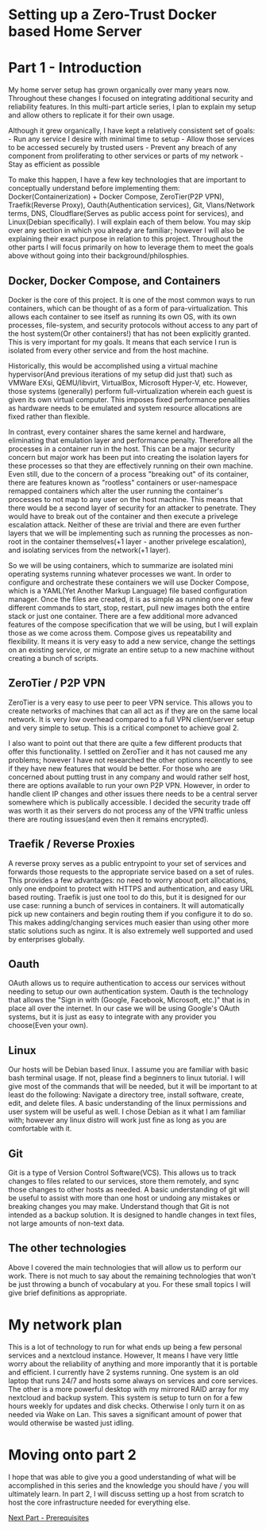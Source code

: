 # Setting up a Zero-Trust Docker based Home Server

# Part 1 - Introduction

My home server setup has grown organically over many years now. Throughout these changes I focused on integrating additional security and reliability features. In this multi-part article series, I plan to explain my setup and allow others to replicate it for their own usage. 

Although it grew organically, I have kept a relatively consistent set of goals:
    - Run any service I desire with minimal time to setup
    - Allow those services to be accessed securely by trusted users
    - Prevent any breach of any component from proliferating to other services or parts of my network
    - Stay as efficient as possible

To make this happen, I have a few key technologies that are important to conceptually understand before implementing them: Docker(Containerization) + Docker Compose, ZeroTier(P2P VPN), Traefik(Reverse Proxy), Oauth(Authentication services), Git, Vlans/Network terms, DNS, Cloudflare(Serves as public access point for services), and Linux(Debian specifically).  I will explain each of them below. You may skip over any section in which you already are familiar; however I will also be explaining their exact purpose in relation to this project. Throughout the other parts I will focus primarily on how to leverage them to meet the goals above without going into their background/philosphies.

## Docker, Docker Compose, and Containers
Docker is the core of this project. It is one of the most common ways to run containers, which can be thought of as a form of para-virtualization. This allows each container to see itself as running its own OS, with its own processes, file-system, and security protocols without access to any part of the host system(Or other containers!) that has not been explicitly granted. This is very important for my goals. It means that each service I run is isolated from every other service and from the host machine.

Historically, this would be accomplished using a virtual machine hypervisor(And previous iterations of my setup did just that) such as VMWare EXsi, QEMU/libvirt, VirtualBox, Microsoft Hyper-V, etc. However, those systems (generally) perform full-virtualization wherein each guest is given its own virtual computer. This imposes fixed performance penalities as hardware needs to be emulated and system resource allocations are fixed rather than flexible.

In contrast, every container shares the same kernel and hardware, eliminating that emulation layer and performance penalty. Therefore all the processes in a container run in the host. This can be a major security concern but major work has been put into creating the isolation layers for these processes so that they are effectively running on their own machine. Even still, due to the concern of a process "breaking out" of its container, there are features known as "rootless" containers or user-namespace remapped containers which alter the user running the container's processes to not map to any user on the host machine. This means that there would be a second layer of security for an attacker to penetrate. They would have to break out of the container and then execute a privelege escalation attack. Neither of these are trivial and there are even further layers that we will be implementing such as running the processes as non-root in the container themselves(+1 layer - another privelege escalation), and isolating services from the network(+1 layer).

So we will be using containers, which to summarize are isolated mini operating systems running whatever processes we want. In order to configure and orchestrate these containers we will use Docker Compose, which is a YAML(Yet Another Markup Language) file based configuration manager. Once the files are created, it is as simple as running one of a few different commands to start, stop, restart, pull new images both the entire stack or just one container. There are a few additional more advanced features of the compose specification that we will be using, but I will explain those as we come across them. Compose gives us repeatability and flexibility. It means it is very easy to add a new service, change the settings on an existing service, or migrate an entire setup to a new machine without creating a bunch of scripts.

## ZeroTier / P2P VPN
ZeroTier is a very easy to use peer to peer VPN service. This allows you to create networks of machines that can all act as if they are on the same local network. It is very low overhead compared to a full VPN client/server setup and very simple to setup. This is a critical componet to achieve goal 2.

I also want to point out that there are quite a few different products that offer this functionality. I settled on ZeroTier and it has not caused me any problems; however I have not researched the other options recently to see if they have new features that would be better. For those who are concerned about putting trust in any company and would rather self host, there are options available to run your own P2P VPN. However, in order to handle client IP changes and other issues there needs to be a central server somewhere which is publically accessible. I decided the security trade off was worth it as their servers do not process any of the VPN traffic unless there are routing issues(and even then it remains encrypted).

## Traefik / Reverse Proxies
A reverse proxy serves as a public entrypoint to your set of services and forwards those requests to the appropriate service based on a set of rules. This provides a few advantages: no need to worry about port allocations, only one endpoint to protect with HTTPS and authentication, and easy URL based routing. Traefik is just one tool to do this, but it is designed for our use case: running a bunch of services in containers. It will automatically pick up new containers and begin routing them if you configure it to do so. This makes adding/changing services much easier than using other more static solutions such as nginx. It is also extremely well supported and used by enterprises globally. 

## Oauth
OAuth allows us to require authentication to access our services without needing to setup our own authentication system. Oauth is the technology that allows the "Sign in with (Google, Facebook, Microsoft, etc.)" that is in place all over the internet. In our case we will be using Google's OAuth systems, but it is just as easy to integrate with any provider you choose(Even your own).

## Linux
Our hosts will be Debian based linux. I assume you are familiar with basic bash terminal usage. If not, please find a beginners to linux tutorial. I will give most of the commands that will be needed, but it will be important to at least do the following: Navigate a directory tree, install software, create, edit, and delete files. A basic understanding of the linux permissions and user system will be useful as well. I chose Debian as it what I am familiar with; however any linux distro will work just fine as long as you are comfortable with it.

## Git
Git is a type of Version Control Software(VCS). This allows us to track changes to files related to our services, store them remotely, and sync those changes to other hosts as needed. A basic understanding of git will be useful to assist with more than one host or undoing any mistakes or breaking changes you may make. Understand though that Git is not intended as a backup solution. It is designed to handle changes in text files, not large amounts of non-text data.

## The other technologies
Above I covered the main technologies that will allow us to perform our work. There is not much to say about the remaining technologies that won't be just throwing a bunch of vocabulary at you. For these small topics I will give brief definitions as appropriate. 

# My network plan
This is a lot of technology to run for what ends up being a few personal services and a nextcloud instance. However, It means I have very little worry about the reliability of anything and more imporantly that it is portable and efficient. I currently have 2 systems running. One system is an old laptop that runs 24/7 and hosts some always on services and core services. The other is a more powerful desktop with my mirrored RAID array for my nextcloud and backup system. This system is setup to turn on for a few hours weekly for updates and disk checks. Otherwise I only turn it on as needed via Wake on Lan. This saves a significant amount of power that would otherwise be wasted just idling. 

# Moving onto part 2
I hope that was able to give you a good understanding of what will be accomplished in this series and the knowledge you should have / you will ultimately learn. In part 2, I will discuss setting up a host from scratch to host the core infrastructure needed for everything else. 

[Next Part - Prerequisites](./Part1.5-Prerequisites.md)